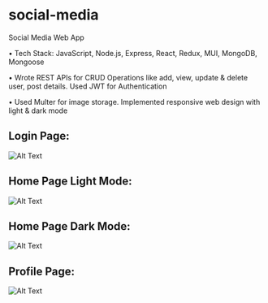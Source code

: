 # social-media

Social Media Web App

• Tech Stack: JavaScript, Node.js, Express, React, Redux, MUI, MongoDB, Mongoose

• Wrote REST APIs for CRUD Operations like add, view, update & delete user, post details. Used JWT for Authentication

• Used Multer for image storage. Implemented responsive web design with light & dark mode

## Login Page:

![Alt Text](https://github.com/bbazwalt/social-media/blob/main/screenshots/login-page.png)

## Home Page Light Mode:

![Alt Text](https://github.com/bbazwalt/social-media/blob/main/screenshots/home-page-light-mode.png)

## Home Page Dark Mode:

![Alt Text](https://github.com/bbazwalt/social-media/blob/main/screenshots/home-page-dark-mode.png)

## Profile Page:

![Alt Text](https://github.com/bbazwalt/social-media/blob/main/screenshots/profile-page.png)
